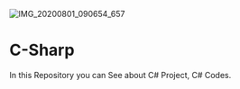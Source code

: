![IMG_20200801_090654_657](https://user-images.githubusercontent.com/73873109/127765361-e17774f9-7a28-4df2-ba22-7db3dfc488aa.jpg)
# C-Sharp
In this Repository you can See about C# Project, C# Codes.
